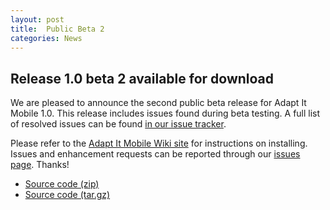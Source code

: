 ```yaml
---
layout: post
title:  Public Beta 2
categories: News
---
```


## Release 1.0 beta 2 available for download

We are pleased to announce the second public beta release for Adapt It Mobile 1.0. This release includes issues found during beta testing. A full list of resolved issues can be found [in our issue tracker](https://github.com/adapt-it/adapt-it-mobile/milestone/14?closed=1).

Please refer to the [Adapt It Mobile Wiki site](https://github.com/adapt-it/adapt-it-mobile/wiki#using-adapt-it-mobile) for instructions on installing. Issues and enhancement requests can be reported through our [issues page](https://github.com/adapt-it/adapt-it-mobile/issues). Thanks!

- [Source code (zip)](https://github.com/adapt-it/adapt-it-mobile/archive/v0.7.0.zip)
- [Source code (tar.gz)](https://github.com/adapt-it/adapt-it-mobile/archive/v0.7.0.tar.gz)
